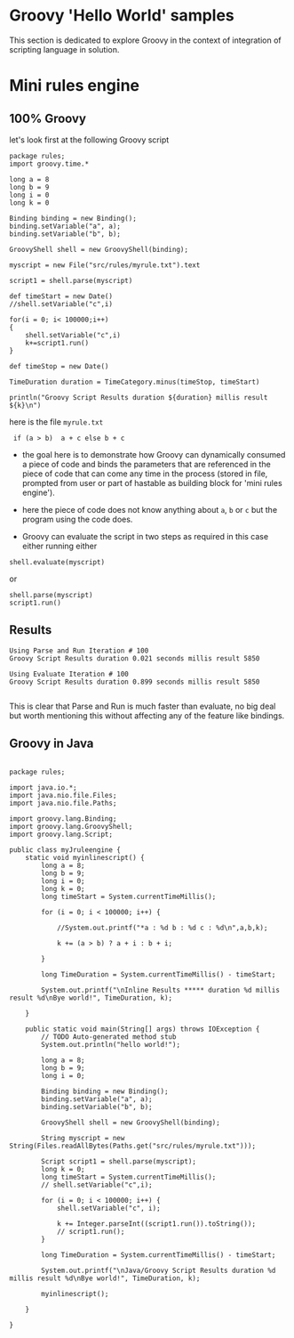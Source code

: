 # Groovy 'Hello World' samples

This section is dedicated to explore Groovy in the context of integration of scripting language in solution.


# Mini rules engine

## 100% Groovy

let's look first at the following Groovy script

```
package rules;
import groovy.time.*

long a = 8
long b = 9
long i = 0
long k = 0

Binding binding = new Binding();
binding.setVariable("a", a);
binding.setVariable("b", b);

GroovyShell shell = new GroovyShell(binding);

myscript = new File("src/rules/myrule.txt").text

script1 = shell.parse(myscript)

def timeStart = new Date()
//shell.setVariable("c",i)

for(i = 0; i< 100000;i++)
{
	shell.setVariable("c",i)
	k+=script1.run()
}

def timeStop = new Date()

TimeDuration duration = TimeCategory.minus(timeStop, timeStart)

println("Groovy Script Results duration ${duration} millis result ${k}\n")
```
here is the file `myrule.txt`

```
 if (a > b)  a + c else b + c
```


* the goal here is to demonstrate how Groovy can dynamically consumed a piece of code and binds the parameters that are referenced in the piece of code that can come any time in the process (stored in file, prompted from user or part of hastable as building block for 'mini rules engine').

* here the piece of code does not know anything about `a`, `b` or `c` but the program using the code does.

* Groovy can evaluate the script in two steps as required in this case either running either

```
shell.evaluate(myscript)
```
or
```
shell.parse(myscript)
script1.run()
```

## Results
```
Using Parse and Run Iteration # 100
Groovy Script Results duration 0.021 seconds millis result 5850

Using Evaluate Iteration # 100
Groovy Script Results duration 0.899 seconds millis result 5850


```

This is clear that Parse and Run is much faster than evaluate, no big deal but worth mentioning this without affecting any of the feature like bindings.


## Groovy in Java

```

package rules;

import java.io.*;
import java.nio.file.Files;
import java.nio.file.Paths;

import groovy.lang.Binding;
import groovy.lang.GroovyShell;
import groovy.lang.Script;

public class myJruleengine {
	static void myinlinescript() {
		long a = 8;
		long b = 9;
		long i = 0;
		long k = 0;
		long timeStart = System.currentTimeMillis();

		for (i = 0; i < 100000; i++) {
			
			//System.out.printf("*a : %d b : %d c : %d\n",a,b,k);

			k += (a > b) ? a + i : b + i;

		}

		long TimeDuration = System.currentTimeMillis() - timeStart;

		System.out.printf("\nInline Results ***** duration %d millis result %d\nBye world!", TimeDuration, k);

	}

	public static void main(String[] args) throws IOException {
		// TODO Auto-generated method stub
		System.out.println("hello world!");

		long a = 8;
		long b = 9;
		long i = 0;

		Binding binding = new Binding();
		binding.setVariable("a", a);
		binding.setVariable("b", b);

		GroovyShell shell = new GroovyShell(binding);

		String myscript = new String(Files.readAllBytes(Paths.get("src/rules/myrule.txt")));

		Script script1 = shell.parse(myscript);
		long k = 0;
		long timeStart = System.currentTimeMillis();
		// shell.setVariable("c",i);

		for (i = 0; i < 100000; i++) {
			shell.setVariable("c", i);

			k += Integer.parseInt((script1.run()).toString());
			// script1.run();
		}

		long TimeDuration = System.currentTimeMillis() - timeStart;

		System.out.printf("\nJava/Groovy Script Results duration %d millis result %d\nBye world!", TimeDuration, k);

		myinlinescript();

	}

}

```

